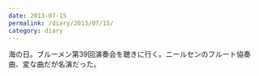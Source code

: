 ```yaml
---
date: 2013-07-15
permalink: /diary/2013/07/15/
category: diary
---
```


海の日。ブルーメン第39回演奏会を聴きに行く。ニールセンのフルート協奏曲、変な曲だが名演だった。